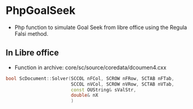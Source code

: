 # PhpGoalSeek

- Php function to simulate Goal Seek from libre office using the Regula Falsi method.


## In Libre office

- Function in archive: core/sc/source/coredata/dcoumen4.cxx

```c++
bool ScDocument::Solver(SCCOL nFCol, SCROW nFRow, SCTAB nFTab,
                        SCCOL nVCol, SCROW nVRow, SCTAB nVTab,
                        const OUString& sValStr, 
                        double& nX
                        )
```

